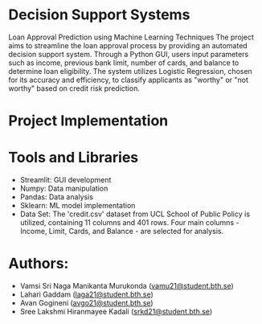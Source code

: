 # Decision Support Systems
 Loan Approval Prediction using Machine Learning Techniques
The project aims to streamline the loan approval process by providing an automated decision support system. Through a Python GUI, users input parameters such as income, previous bank limit, number of cards, and balance to determine loan eligibility. The system utilizes Logistic Regression, chosen for its accuracy and efficiency, to classify applicants as "worthy" or "not worthy" based on credit risk prediction.

# Project Implementation
# Tools and Libraries
+ Streamlit: GUI development
+ Numpy: Data manipulation
+ Pandas: Data analysis
+ Sklearn: ML model implementation
+ Data Set:
The 'credit.csv' dataset from UCL School of Public Policy is utilized, containing 11 columns and 401 rows. Four main columns - Income, Limit, Cards, and Balance - are selected for analysis.

# Authors:
+ Vamsi Sri Naga Manikanta Murukonda (vamu21@student.bth.se)
+ Lahari Gaddam (laga21@student.bth.se)
+ Avan Gogineni (avgo21@student.bth.se)
+ Sree Lakshmi Hiranmayee Kadali (srkd21@student.bth.se)
